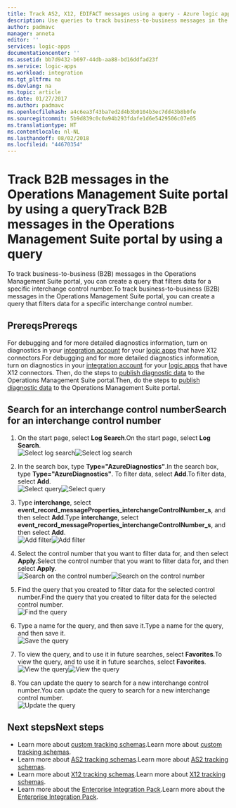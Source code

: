 ```yaml
---
title: Track AS2, X12, EDIFACT messages using a query - Azure logic apps  | Microsoft Docs
description: Use queries to track business-to-business messages in the Operations Management Suite portal
author: padmavc
manager: anneta
editor: ''
services: logic-apps
documentationcenter: ''
ms.assetid: bb7d9432-b697-44db-aa88-bd16ddfad23f
ms.service: logic-apps
ms.workload: integration
ms.tgt_pltfrm: na
ms.devlang: na
ms.topic: article
ms.date: 01/27/2017
ms.author: padmavc
ms.openlocfilehash: a4c6ea3f43ba7ed2d4b3b0104b3ec7dd43b8b0fe
ms.sourcegitcommit: 5b9d839c0c0a94b293fdafe1d6e5429506c07e05
ms.translationtype: HT
ms.contentlocale: nl-NL
ms.lasthandoff: 08/02/2018
ms.locfileid: "44670354"
---
```

# <a name="track-b2b-messages-in-the-operations-management-suite-portal-by-using-a-query"></a><span data-ttu-id="80091-103">Track B2B messages in the Operations Management Suite portal by using a query</span><span class="sxs-lookup"><span data-stu-id="80091-103">Track B2B messages in the Operations Management Suite portal by using a query</span></span>
<span data-ttu-id="80091-104">To track business-to-business (B2B) messages in the Operations Management Suite portal, you can create a query that filters data for a specific interchange control number.</span><span class="sxs-lookup"><span data-stu-id="80091-104">To track business-to-business (B2B) messages in the Operations Management Suite portal, you can create a query that filters data for a specific interchange control number.</span></span>

## <a name="prereqs"></a><span data-ttu-id="80091-105">Prereqs</span><span class="sxs-lookup"><span data-stu-id="80091-105">Prereqs</span></span>

<span data-ttu-id="80091-106">For debugging and for more detailed diagnostics information, turn on diagnostics in your [integration account](logic-apps-monitor-b2b-message.md) for your [logic apps](../logic-apps/logic-apps-monitor-your-logic-apps.md#azure-diagnostics-and-alerts) that have X12 connectors.</span><span class="sxs-lookup"><span data-stu-id="80091-106">For debugging and for more detailed diagnostics information, turn on diagnostics in your [integration account](logic-apps-monitor-b2b-message.md) for your [logic apps](../logic-apps/logic-apps-monitor-your-logic-apps.md#azure-diagnostics-and-alerts) that have X12 connectors.</span></span> <span data-ttu-id="80091-107">Then, do the steps to [publish diagnostic data](../logic-apps/logic-apps-track-b2b-messages-omsportal.md) to the Operations Management Suite portal.</span><span class="sxs-lookup"><span data-stu-id="80091-107">Then, do the steps to [publish diagnostic data](../logic-apps/logic-apps-track-b2b-messages-omsportal.md) to the Operations Management Suite portal.</span></span>

## <a name="search-for-an-interchange-control-number"></a><span data-ttu-id="80091-108">Search for an interchange control number</span><span class="sxs-lookup"><span data-stu-id="80091-108">Search for an interchange control number</span></span>

1. <span data-ttu-id="80091-109">On the start page, select **Log Search**.</span><span class="sxs-lookup"><span data-stu-id="80091-109">On the start page, select **Log Search**.</span></span>  
<span data-ttu-id="80091-110">![Select log search](https://docstestmedia1.blob.core.windows.net/azure-media/articles/logic-apps/media/logic-apps-track-b2b-messages-omsportal-query-filter-control-number/logsearch.png)</span><span class="sxs-lookup"><span data-stu-id="80091-110">![Select log search](https://docstestmedia1.blob.core.windows.net/azure-media/articles/logic-apps/media/logic-apps-track-b2b-messages-omsportal-query-filter-control-number/logsearch.png)</span></span>

2. <span data-ttu-id="80091-111">In the search box, type **Type="AzureDiagnostics"**.</span><span class="sxs-lookup"><span data-stu-id="80091-111">In the search box, type **Type="AzureDiagnostics"**.</span></span> <span data-ttu-id="80091-112">To filter data, select **Add**.</span><span class="sxs-lookup"><span data-stu-id="80091-112">To filter data, select **Add**.</span></span>  
<span data-ttu-id="80091-113">![Select query](https://docstestmedia1.blob.core.windows.net/azure-media/articles/logic-apps/media/logic-apps-track-b2b-messages-omsportal-query-filter-control-number/query1.png)</span><span class="sxs-lookup"><span data-stu-id="80091-113">![Select query](https://docstestmedia1.blob.core.windows.net/azure-media/articles/logic-apps/media/logic-apps-track-b2b-messages-omsportal-query-filter-control-number/query1.png)</span></span>

3. <span data-ttu-id="80091-114">Type **interchange**, select **event_record_messageProperties_interchangeControlNumber_s**, and then select **Add**.</span><span class="sxs-lookup"><span data-stu-id="80091-114">Type **interchange**, select **event_record_messageProperties_interchangeControlNumber_s**, and then select **Add**.</span></span>  
<span data-ttu-id="80091-115">![Add filter](https://docstestmedia1.blob.core.windows.net/azure-media/articles/logic-apps/media/logic-apps-track-b2b-messages-omsportal-query-filter-control-number/query2.png)</span><span class="sxs-lookup"><span data-stu-id="80091-115">![Add filter](https://docstestmedia1.blob.core.windows.net/azure-media/articles/logic-apps/media/logic-apps-track-b2b-messages-omsportal-query-filter-control-number/query2.png)</span></span>

4. <span data-ttu-id="80091-116">Select the control number that you want to filter data for, and then select **Apply**.</span><span class="sxs-lookup"><span data-stu-id="80091-116">Select the control number that you want to filter data for, and then select **Apply**.</span></span>  
<span data-ttu-id="80091-117">![Search on the control number](https://docstestmedia1.blob.core.windows.net/azure-media/articles/logic-apps/media/logic-apps-track-b2b-messages-omsportal-query-filter-control-number/query3.png)</span><span class="sxs-lookup"><span data-stu-id="80091-117">![Search on the control number](https://docstestmedia1.blob.core.windows.net/azure-media/articles/logic-apps/media/logic-apps-track-b2b-messages-omsportal-query-filter-control-number/query3.png)</span></span>

5. <span data-ttu-id="80091-118">Find the query that you created to filter data for the selected control number.</span><span class="sxs-lookup"><span data-stu-id="80091-118">Find the query that you created to filter data for the selected control number.</span></span>   
![Find the query](https://docstestmedia1.blob.core.windows.net/azure-media/articles/logic-apps/media/logic-apps-track-b2b-messages-omsportal-query-filter-control-number/query4.png)

6. <span data-ttu-id="80091-120">Type a name for the query, and then save it.</span><span class="sxs-lookup"><span data-stu-id="80091-120">Type a name for the query, and then save it.</span></span>   
![Save the query](https://docstestmedia1.blob.core.windows.net/azure-media/articles/logic-apps/media/logic-apps-track-b2b-messages-omsportal-query-filter-control-number/query5.png)

7. <span data-ttu-id="80091-122">To view the query, and to use it in future searches, select **Favorites**.</span><span class="sxs-lookup"><span data-stu-id="80091-122">To view the query, and to use it in future searches, select **Favorites**.</span></span>  
<span data-ttu-id="80091-123">![View the query](https://docstestmedia1.blob.core.windows.net/azure-media/articles/logic-apps/media/logic-apps-track-b2b-messages-omsportal-query-filter-control-number/query7.png)</span><span class="sxs-lookup"><span data-stu-id="80091-123">![View the query](https://docstestmedia1.blob.core.windows.net/azure-media/articles/logic-apps/media/logic-apps-track-b2b-messages-omsportal-query-filter-control-number/query7.png)</span></span>

8. <span data-ttu-id="80091-124">You can update the query to search for a new interchange control number.</span><span class="sxs-lookup"><span data-stu-id="80091-124">You can update the query to search for a new interchange control number.</span></span>  
![Update the query](https://docstestmedia1.blob.core.windows.net/azure-media/articles/logic-apps/media/logic-apps-track-b2b-messages-omsportal-query-filter-control-number/query6.png)


## <a name="next-steps"></a><span data-ttu-id="80091-126">Next steps</span><span class="sxs-lookup"><span data-stu-id="80091-126">Next steps</span></span>
* <span data-ttu-id="80091-127">Learn more about [custom tracking schemas](logic-apps-track-integration-account-custom-tracking-schema.md).</span><span class="sxs-lookup"><span data-stu-id="80091-127">Learn more about [custom tracking schemas](logic-apps-track-integration-account-custom-tracking-schema.md).</span></span>   
* <span data-ttu-id="80091-128">Learn more about [AS2 tracking schemas](logic-apps-track-integration-account-as2-tracking-schemas.md).</span><span class="sxs-lookup"><span data-stu-id="80091-128">Learn more about [AS2 tracking schemas](logic-apps-track-integration-account-as2-tracking-schemas.md).</span></span>    
* <span data-ttu-id="80091-129">Learn more about [X12 tracking schemas](logic-apps-track-integration-account-x12-tracking-schema.md).</span><span class="sxs-lookup"><span data-stu-id="80091-129">Learn more about [X12 tracking schemas](logic-apps-track-integration-account-x12-tracking-schema.md).</span></span>  
* <span data-ttu-id="80091-130">Learn more about the [Enterprise Integration Pack](../logic-apps/logic-apps-enterprise-integration-overview.md).</span><span class="sxs-lookup"><span data-stu-id="80091-130">Learn more about the [Enterprise Integration Pack](../logic-apps/logic-apps-enterprise-integration-overview.md).</span></span>








